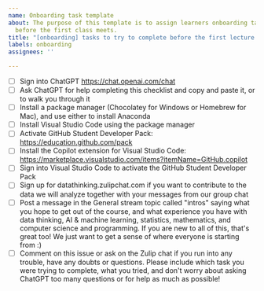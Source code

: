 ```yaml
---
name: Onboarding task template
about: The purpose of this template is to assign learners onboarding tasks to complete
  before the first class meets.
title: "[onboarding] tasks to try to complete before the first lecture on Monday, February 20, 2023"
labels: onboarding
assignees: ''

---
```


- [ ] Sign into ChatGPT https://chat.openai.com/chat
- [ ] Ask ChatGPT for help completing this checklist and copy and paste it, or to walk you through it
- [ ] Install a package manager (Chocolatey for Windows or Homebrew for Mac), and use either to install Anaconda
- [ ] Install Visual Studio Code using the package manager
- [ ] Activate GitHub Student Developer Pack: https://education.github.com/pack
- [ ] Install the Copilot extension for Visual Studio Code: https://marketplace.visualstudio.com/items?itemName=GitHub.copilot 
- [ ] Sign into Visual Studio Code to activate the GitHub Student Developer Pack
- [ ] Sign up for datathinking.zulipchat.com if you want to contribute to the data we will analyze together with your messages from our group chat
- [ ] Post a message in the General stream topic called "intros" saying what you hope to get out of the course, and what experience you have with data thinking, AI & machine learning, statistics, mathematics, and computer science and programming. If you are new to all of this, that's great too! We just want to get a sense of where everyone is starting from :)
- [ ] Comment on this issue or ask on the Zulip chat if you run into any trouble, have any doubts or questions. Please include which task you were trying to complete, what you tried, and don't worry about asking ChatGPT too many questions or for help as much as possible!
